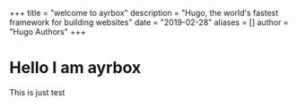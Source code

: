 +++
title = "welcome to ayrbox"
description = "Hugo, the world's fastest framework for building websites"
date = "2019-02-28"
aliases = []
author = "Hugo Authors"
+++

# Hello I am ayrbox

This is just test
